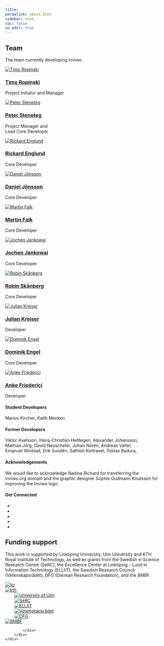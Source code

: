 ```yaml
---
title:
permalink: about.html
sidebar: none
toc: false
no_edit: true
---
```


<section id="team" class="contact section has-pattern">
    <div class="container">
        <h2 class="title text-center">Team</h2>
        <p class="intro text-center">The team currently developing Inviwo</p>
            <div class="row flexme">
                <div id="dev1" class="item  col">
                    <div class="profile">
                        <a class="no_icon" target="_blank" rel="noopener noreferrer" href="https://www.uni-ulm.de/en/in/mi/institute/mi-mitarbeiter/timo-ropinski/">
                            <div class="image-container">
                                <div class="image-overlay"></div>
                                <img class="img-responsive" src="images/people/timo_ropinski.png" alt="Timo Ropinski" />
                            </div>
                            <!--//image-container-->
                            <h3 class="title">Timo Ropinski</h3>
                        </a>
                        <p>Project Initiator and Manager</p>
                    </div>
                    <!--//profile-->
                </div>
                <!--//item-->
                <div id="dev2" class="item col">
                    <div class="profile">
                        <a class="no_icon" target="_blank" rel="noopener noreferrer" href="http://scivis.itn.liu.se/members/peter-steneteg">
                            <div class="image-container">
                                <div class="image-overlay"></div>
                                <img class="img-responsive" src="images/people/peter_steneteg.png" alt="Peter Steneteg" />
                            </div>
                            <!--//image-container-->
                            <h3 class="title">Peter Steneteg</h3>
                        </a>
                        <p>Project Manager and <br>Lead Core Developer</p>
                    </div>
                    <!--//profile-->
                </div>
                <!--//item-->
                <div id="dev3" class="item col">
                    <div class="profile">
                        <a class="no_icon" target="_blank" rel="noopener noreferrer" href="http://scivis.itn.liu.se/members/rickard-englund">
                            <div class="image-container">
                                <div class="image-overlay"></div>
                                <img class="img-responsive" src="images/people/rickard_englund.png" alt="Rickard Englund" />
                            </div>
                            <!--//image-container-->
                            <h3 class="title">Rickard Englund</h3>
                        </a>
                        <p>Core Developer</p>
                    </div>
                    <!--//profile-->
                </div>
                <!--//item-->
                <div id="dev4" class="item col">
                    <div class="profile">
                        <a class="no_icon" target="_blank" rel="noopener noreferrer" href="http://scivis.itn.liu.se/members/daniel-jonsson">
                            <div class="image-container">
                                <div class="image-overlay"></div>
                                <img class="img-responsive" src="images/people/daniel_jonsson.png" alt="Daniel Jönsson" />
                            </div>
                            <!--//image-container-->
                            <h3 class="title">Daniel Jönsson</h3>
                        </a>
                        <p>Core Developer</p>
                    </div>
                    <!--//profile-->
                </div>
                <!--//item-->
                <div id="dev5" class="item col">
                    <div class="profile">
                        <a class="no_icon" target="_blank" rel="noopener noreferrer" href="http://scivis.itn.liu.se/members/martin-falk">
                            <div class="image-container">
                                <div class="image-overlay"></div>
                                <img class="img-responsive" src="images/people/martin_falk.png" alt="Martin Falk" />
                            </div>
                            <!--//image-container-->
                            <h3 class="title">Martin Falk</h3>
                        </a>
                        <p>Core Developer</p>
                    </div>
                    <!--//profile-->
                </div>
                <!--//item-->
                <div id="dev6" class="item col">
                    <div class="profile">
                        <a class="no_icon" target="_blank" rel="noopener noreferrer" href="http://scivis.itn.liu.se/members/jochen-jankowai">
                            <div class="image-container">
                                <div class="image-overlay"></div>
                                <img class="img-responsive" src="images/people/jochen_jankowai.png" alt="Jochen Jankowai" />
                            </div>
                            <!--//image-container-->
                            <h3 class="title">Jochen Jankowai</h3>
                        </a>
                        <p>Core Developer</p>
                    </div>
                    <!--//profile-->
                </div>
                <!--//item-->
                <div id="dev7" class="item col">
                    <div class="profile">
                        <a class="no_icon" target="_blank" rel="noopener noreferrer" href="http://scivis.itn.liu.se/members/robin-sklnberg">
                            <div class="image-container">
                                <div class="image-overlay"></div>
                                <img class="img-responsive" src="images/people/robin_skanberg.png" alt="Robin Skånberg" />
                            </div>
                            <!--//image-container-->
                            <h3 class="title">Robin Skånberg</h3>
                        </a>
                        <p>Core Developer</p>
                    </div>
                    <!--//profile-->
                </div>
                <!--//item-->
                <div id="dev8" class="item col">
                    <div class="profile">
                        <a class="no_icon" target="_blank" rel="noopener noreferrer" href="https://www.uni-ulm.de/in/mi/institut/mi-mitarbeiter/julian-kreiser/">
                            <div class="image-container">
                                <div class="image-overlay"></div>
                                <img class="img-responsive" src="images/people/julian_kreiser.png" alt="Julian Kreiser" />
                            </div>
                            <!--//image-container-->
                            <h3 class="title">Julian Kreiser</h3>
                        </a>
                        <p>Developer</p>
                    </div>
                    <!--//profile-->
                </div>
                <!--//item-->
                <div id="dev9" class="item col">
                    <div class="profile">
                        <a class="no_icon" target="_blank" rel="noopener noreferrer" href="https://www.uni-ulm.de/in/mi/institut/mi-mitarbeiter/dominik-engel/">
                            <div class="image-container">
                                <div class="image-overlay"></div>
                                <img class="img-responsive" src="images/people/dominik_engel.png" alt="Dominik Engel" />
                            </div>
                            <!--//image-container-->
                            <h3 class="title">Dominik Engel</h3>
                        </a>
                        <p>Core Developer</p>
                    </div>
                    <!--//profile-->
                </div>
                <!--//item-->
                <div id="dev10" class="item col">
                    <div class="profile">
                        <a class="no_icon" target="_blank" rel="noopener noreferrer" href="https://www.kth.se/profile/ankef/">
                            <div class="image-container">
                                <div class="image-overlay"></div>
                                <img class="img-responsive" src="images/people/anke_friederici.png" alt="Anke Friederici" />
                            </div>
                            <!--//image-container-->
                            <h3 class="title">Anke Friederici</h3>
                        </a>
                        <p>Developer</p>
                    </div>
                    <!--//profile-->
                </div>
                <!--//item-->
            </div>
        <!--//row-->
    </div>
    <!--//container-->
    <div class="container">
        <div class="contact-inner">
            <div class="clearfix"></div>
            <div class="info text-center">
                <h4 class="sub-title">Student Developers</h4>
                <p>Marius&nbsp;Kircher, Kaith&nbsp;Menken</p>
                <h4 class="sub-title">Former Developers</h4>
                <p>Viktor&nbsp;Axelsson, Hans-Christian&nbsp;Helltegen, Alexander&nbsp;Johansson, Mathias&nbsp;Jörg, David&nbsp;Neuscheler, Johan&nbsp;Norén, Andreas&nbsp;Valter, Emanuel&nbsp;Winblad, Erik&nbsp;Sundén, Sathish&nbsp;Kottravel, Tobias&nbsp;Badura,</p>
                <h4 class="sub-title">Acknowledgements</h4>
                <p>We would like to acknowledge Nadine Richard for transferring the inviwo.org domain and the graphic designer Sophie Gudmann Knutsson for improving the Inviwo logo.</p>
            </div>
            <!--//info-->
        </div>
        <!--//contact-inner-->
    </div>
    <!--//container-->
    <div class="container">
        <div class="contact-inner">
            <div class="clearfix"></div>
            <div class="info text-center social-bar">
                <h4 class="sub-title">Get Connected</h4>
                <ul class="social-icons list-inline">
                    <li><a class="no_icon" href="https://twitter.com/inviwo_org" target="_blank"><i class="fab fa-twitter"></i></a></li>
                    <li><a class="no_icon" href="https://www.facebook.com/inviwo" target="_blank"><i class="fab fa-facebook-f"></i></a></li>
                    <li><a class="no_icon" href="https://www.youtube.com/channel/UCsxhwNEcoqQtGkuMaA-L2IQ" target="_blank"><i class="fab fa-youtube"></i></a></li>
                    <li><a class="no_icon" href="https://join.slack.com/t/inviwo/shared_invite/enQtNTc2Nzc2NDQwNzIxLTRiMWM1ZWJiYjljZjkwNWE3OTk3MzYxODZlMDUyMzRmZjUzMzBiZjVhNTM3NWUyNzU1MjI4OWJjMzdkODViMzM"><i class="fab fa-slack"></i></a></li>
                    <li><a class="no_icon" href="https://github.com/inviwo/inviwo" target="_blank"><i class="fab fa-github"></i></a></li>
                </ul>
            </div>
            <!--//info-->
        </div>
        <!--//contact-inner-->
    </div>
    <!--//container-->
</section>
<section id="funding" class="funding section">
    <div class="container">
        <div class="funding-inner">
            <h2 class="title text-center">Funding support</h2>
            <p>This work is supported by Linköping University, Ulm University and KTH Royal Institute of Technology, as well as grants from the Swedish e-Science Research Centre (SeRC), the Excellence Center at Linköping - Lund in Information Technology (ELLIIT), the Swedish Research Council (Vetenskapsrådet), DFG (German Research Foundation), and the BMBF.</p>
            <div class="row flexfunding">
                <div class="item col">
                    <a class="no_icon" target="_blank" rel="noopener noreferrer" href="https://liu.se/en">
                        <img class="media-object" src="images/sponsors/liu-600x400.png" alt="liu">
                    </a>
                </div>
                <div class="item col">
                    <a class="no_icon" target="_blank" rel="noopener noreferrer" href="https://www.kth.se/en">
                        <img class="media-object" src="images/sponsors/kth-600x400.png" alt="kth">
                    </a>
                </div>
                <div class="item col">
                    <a class="no_icon" target="_blank" rel="noopener noreferrer" href="https://www.uni-ulm.de/en/">
                            <img class="media-object" style="padding-left: 30px; padding-right: 30px;" src="images/sponsors/uulm-600x400.png" alt="University of Ulm">
                        </a>
                </div>
                <div class="item col">
                    <a class="no_icon" target="_blank" rel="noopener noreferrer" href="https://e-science.se/">
                        <img class="media-object" style="padding-left: 30px; padding-right: 30px;" src="images/sponsors/serc-600x400.png" alt="SeRC">
                    </a>
                </div>
                <div class="item col">
                    <a class="no_icon" target="_blank" rel="noopener noreferrer" href="https://old.liu.se/elliit?l=en">
                        <img class="media-object" style="padding-left: 30px; padding-right: 30px;" src="images/sponsors/elliit-600x400.png" alt="ELLIIT">
                    </a>
                </div>
                <div class="item col">
                    <a class="no_icon" target="_blank" rel="noopener noreferrer" href="https://www.vr.se/english.html">
                        <img class="media-object" style="padding-left: 30px; padding-right: 30px;" src="images/sponsors/vr-600x400.png" alt="Vetenskapsrådet">
                    </a>
                </div>
                <div class="item col">
                    <a class="no_icon" target="_blank" rel="noopener noreferrer" href="https://www.dfg.de/en/index.jsp">
                        <img class="media-object" style="padding-left: 30px; padding-right: 30px;" src="images/sponsors/dfg-600x400.png" alt="DFG">
                    </a>
                </div>
                <div class="item col">
                    <a class="no_icon" target="_blank" rel="noopener noreferrer" href="https://www.bmbf.de/">
                        <img class="media-object" src="images/sponsors/bmbf.png" alt="BMBF">
                    </a>
                </div>

            </div>
        </div>
    </div>
</section>

